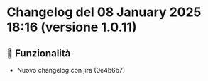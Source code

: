 # Changelog del 08 January 2025 18:16 (versione 1.0.11)

## 🎉 Funzionalità
- Nuovo changelog con jira (0e4b6b7)

